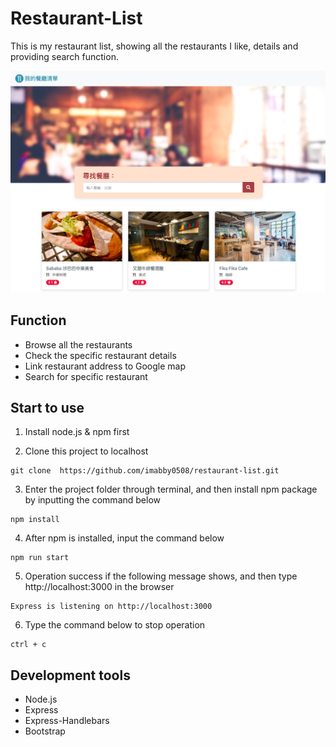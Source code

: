# Restaurant-List
This is my restaurant list, showing all the restaurants I like, details and providing search function.

![Index page about Restaurant List](./public/image/result_screenshot.png)

## Function

- Browse all the restaurants
- Check the specific restaurant details
- Link restaurant address to Google map
- Search for specific restaurant

## Start to use

1. Install node.js & npm first

2. Clone this project to localhost
```
git clone  https://github.com/imabby0508/restaurant-list.git
```

3. Enter the project folder through terminal, and then install npm package by inputting the command below

```
npm install
```

4. After npm is installed, input the command below

```
npm run start
```

5. Operation success if the following message shows, and then type http://localhost:3000 in the browser

```
Express is listening on http://localhost:3000
```

6. Type the command below to stop operation

```
ctrl + c
```


## Development tools

- Node.js
- Express
- Express-Handlebars
- Bootstrap
